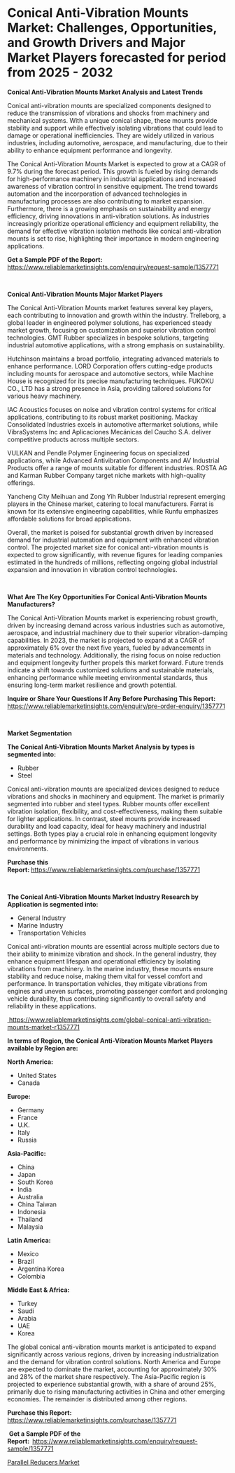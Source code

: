 <p><h1>Conical Anti-Vibration Mounts Market: Challenges, Opportunities, and Growth Drivers and Major Market Players forecasted for period from 2025 - 2032</h1></p><p><strong>Conical Anti-Vibration Mounts Market Analysis and Latest Trends</strong></p>
<p><p>Conical anti-vibration mounts are specialized components designed to reduce the transmission of vibrations and shocks from machinery and mechanical systems. With a unique conical shape, these mounts provide stability and support while effectively isolating vibrations that could lead to damage or operational inefficiencies. They are widely utilized in various industries, including automotive, aerospace, and manufacturing, due to their ability to enhance equipment performance and longevity.</p><p>The Conical Anti-Vibration Mounts Market is expected to grow at a CAGR of 9.7% during the forecast period. This growth is fueled by rising demands for high-performance machinery in industrial applications and increased awareness of vibration control in sensitive equipment. The trend towards automation and the incorporation of advanced technologies in manufacturing processes are also contributing to market expansion. Furthermore, there is a growing emphasis on sustainability and energy efficiency, driving innovations in anti-vibration solutions. As industries increasingly prioritize operational efficiency and equipment reliability, the demand for effective vibration isolation methods like conical anti-vibration mounts is set to rise, highlighting their importance in modern engineering applications.</p></p>
<p><strong>Get a Sample PDF of the Report:&nbsp;</strong> <a href="https://www.reliablemarketinsights.com/enquiry/request-sample/1357771?utm_campaign=2330&utm_medium=2&utm_source=Github&utm_content=ia&utm_term=24022025&utm_id=conical-anti-vibration-mounts">https://www.reliablemarketinsights.com/enquiry/request-sample/1357771</a></p>
<p>&nbsp;</p>
<p><strong>Conical Anti-Vibration Mounts Major Market Players</strong></p>
<p><p>The Conical Anti-Vibration Mounts market features several key players, each contributing to innovation and growth within the industry. Trelleborg, a global leader in engineered polymer solutions, has experienced steady market growth, focusing on customization and superior vibration control technologies. GMT Rubber specializes in bespoke solutions, targeting industrial automotive applications, with a strong emphasis on sustainability.</p><p>Hutchinson maintains a broad portfolio, integrating advanced materials to enhance performance. LORD Corporation offers cutting-edge products including mounts for aerospace and automotive sectors, while Machine House is recognized for its precise manufacturing techniques. FUKOKU CO., LTD has a strong presence in Asia, providing tailored solutions for various heavy machinery.</p><p>IAC Acoustics focuses on noise and vibration control systems for critical applications, contributing to its robust market positioning. Mackay Consolidated Industries excels in automotive aftermarket solutions, while VibraSystems Inc and Aplicaciones Mecánicas del Caucho S.A. deliver competitive products across multiple sectors.</p><p>VULKAN and Pendle Polymer Engineering focus on specialized applications, while Advanced Antivibration Components and AV Industrial Products offer a range of mounts suitable for different industries. ROSTA AG and Karman Rubber Company target niche markets with high-quality offerings.</p><p>Yancheng City Meihuan and Zong Yih Rubber Industrial represent emerging players in the Chinese market, catering to local manufacturers. Farrat is known for its extensive engineering capabilities, while Runfu emphasizes affordable solutions for broad applications.</p><p>Overall, the market is poised for substantial growth driven by increased demand for industrial automation and equipment with enhanced vibration control. The projected market size for conical anti-vibration mounts is expected to grow significantly, with revenue figures for leading companies estimated in the hundreds of millions, reflecting ongoing global industrial expansion and innovation in vibration control technologies.</p></p>
<p>&nbsp;</p>
<p><strong>What Are The Key Opportunities For Conical Anti-Vibration Mounts Manufacturers?</strong></p>
<p><p>The Conical Anti-Vibration Mounts market is experiencing robust growth, driven by increasing demand across various industries such as automotive, aerospace, and industrial machinery due to their superior vibration-damping capabilities. In 2023, the market is projected to expand at a CAGR of approximately 6% over the next five years, fueled by advancements in materials and technology. Additionally, the rising focus on noise reduction and equipment longevity further propels this market forward. Future trends indicate a shift towards customized solutions and sustainable materials, enhancing performance while meeting environmental standards, thus ensuring long-term market resilience and growth potential.</p></p>
<p><strong>Inquire or Share Your Questions If Any Before Purchasing This Report:</strong> <a href="https://www.reliablemarketinsights.com/enquiry/pre-order-enquiry/1357771?utm_campaign=2330&utm_medium=2&utm_source=Github&utm_content=ia&utm_term=24022025&utm_id=conical-anti-vibration-mounts">https://www.reliablemarketinsights.com/enquiry/pre-order-enquiry/1357771</a></p>
<p>&nbsp;</p>
<p><strong>Market Segmentation</strong></p>
<p><strong>The Conical Anti-Vibration Mounts Market Analysis by types is segmented into:</strong></p>
<p><ul><li>Rubber</li><li>Steel</li></ul></p>
<p><p>Conical anti-vibration mounts are specialized devices designed to reduce vibrations and shocks in machinery and equipment. The market is primarily segmented into rubber and steel types. Rubber mounts offer excellent vibration isolation, flexibility, and cost-effectiveness, making them suitable for lighter applications. In contrast, steel mounts provide increased durability and load capacity, ideal for heavy machinery and industrial settings. Both types play a crucial role in enhancing equipment longevity and performance by minimizing the impact of vibrations in various environments.</p></p>
<p><strong>Purchase this Report:&nbsp;</strong><a href="https://www.reliablemarketinsights.com/purchase/1357771?utm_campaign=2330&utm_medium=2&utm_source=Github&utm_content=ia&utm_term=24022025&utm_id=conical-anti-vibration-mounts">https://www.reliablemarketinsights.com/purchase/1357771</a></p>
<p>&nbsp;</p>
<p><strong>The Conical Anti-Vibration Mounts Market Industry Research by Application is segmented into:</strong></p>
<p><ul><li>General Industry</li><li>Marine Industry</li><li>Transportation Vehicles</li></ul></p>
<p><p>Conical anti-vibration mounts are essential across multiple sectors due to their ability to minimize vibration and shock. In the general industry, they enhance equipment lifespan and operational efficiency by isolating vibrations from machinery. In the marine industry, these mounts ensure stability and reduce noise, making them vital for vessel comfort and performance. In transportation vehicles, they mitigate vibrations from engines and uneven surfaces, promoting passenger comfort and prolonging vehicle durability, thus contributing significantly to overall safety and reliability in these applications.</p></p>
<p><a href="https://www.reliablemarketinsights.com/global-conical-anti-vibration-mounts-market-r1357771?utm_campaign=2330&utm_medium=2&utm_source=Github&utm_content=ia&utm_term=24022025&utm_id=conical-anti-vibration-mounts">&nbsp;https://www.reliablemarketinsights.com/global-conical-anti-vibration-mounts-market-r1357771</a></p>
<p><strong>In terms of Region, the Conical Anti-Vibration Mounts Market Players available by Region are:</strong></p>
<p>
    <p> <strong> North America: </strong>
        <ul>
            <li>United States</li>
            <li>Canada</li>
        </ul>
        </p> 
    <p> <strong> Europe: </strong>
        <ul>
            <li>Germany</li>
            <li>France</li>
            <li>U.K.</li>
            <li>Italy</li>
            <li>Russia</li>
        </ul>
        </p> 
    <p> <strong> Asia-Pacific: </strong>
        <ul>
            <li>China</li>
            <li>Japan</li>
            <li>South Korea</li>
            <li>India</li>
            <li>Australia</li>
            <li>China Taiwan</li>
            <li>Indonesia</li>
            <li>Thailand</li>
            <li>Malaysia</li>
        </ul>
        </p> 
    <p> <strong> Latin America: </strong>
        <ul>
            <li>Mexico</li>
            <li>Brazil</li>
            <li>Argentina Korea</li>
            <li>Colombia</li>
        </ul>
        </p> 
    <p> <strong> Middle East & Africa: </strong>
        <ul>
            <li>Turkey</li>
            <li>Saudi</li>
            <li>Arabia</li>
            <li>UAE</li>
            <li>Korea</li>
        </ul>
    </p>
    </p>
<p><p>The global conical anti-vibration mounts market is anticipated to expand significantly across various regions, driven by increasing industrialization and the demand for vibration control solutions. North America and Europe are expected to dominate the market, accounting for approximately 30% and 28% of the market share respectively. The Asia-Pacific region is projected to experience substantial growth, with a share of around 25%, primarily due to rising manufacturing activities in China and other emerging economies. The remainder is distributed among other regions.</p></p>
<p><strong>Purchase this Report: </strong><a href="https://www.reliablemarketinsights.com/purchase/1357771?utm_campaign=2330&utm_medium=2&utm_source=Github&utm_content=ia&utm_term=24022025&utm_id=conical-anti-vibration-mounts">https://www.reliablemarketinsights.com/purchase/1357771</a></p>
<p>&nbsp;<strong>Get a Sample PDF of the Report:&nbsp;&nbsp;</strong><a href="https://www.reliablemarketinsights.com/enquiry/request-sample/1357771?utm_campaign=2330&utm_medium=2&utm_source=Github&utm_content=ia&utm_term=24022025&utm_id=conical-anti-vibration-mounts">https://www.reliablemarketinsights.com/enquiry/request-sample/1357771</a></p>
<p><strong></strong></p>
<p><p><a href="https://github.com/manesros8/Market-Research-Report-List-1/blob/main/parallel-reducers-market.md?utm_campaign=2330&utm_medium=2&utm_source=Github&utm_content=ia&utm_term=24022025&utm_id=conical-anti-vibration-mounts">Parallel Reducers Market</a></p></p>